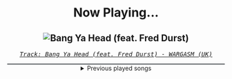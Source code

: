 <div align="center"> 
<h1>Now Playing...</h1>

![Bang Ya Head (feat. Fred Durst)](https://i.scdn.co/image/ab67616d00001e02cf466d200cf016e94a4f7752)
--
_<samp><a href="https://open.spotify.com/track/6cGoPSnvtuT3NnHH4DaDU0">Track: Bang Ya Head (feat. Fred Durst) - WARGASM (UK)</a></samp>_

<div style="border: 1px #4B5054 solid"></div>
<details>
  <summary>
    Previous played songs
  </summary>
  <table>
    <thead>
      <tr>
        <th>
          Artist
        </th>
        <th>
          Song
        </th>
        <th>
          Link
        </th>
      </tr>
    </thead>
    <tbody>
      <tr><td>WARGASM (UK)</td><td>Bang Ya Head (feat. Fred Durst)</td><td><a href="https://open.spotify.com/track/6cGoPSnvtuT3NnHH4DaDU0">https://open.spotify.com/track/6cGoPSnvtuT3NnHH4DaDU0</a></td></tr><tr><td>SiM</td><td>RED</td><td><a href="https://open.spotify.com/track/6fv8sI48halTMxJBLqUEmv">https://open.spotify.com/track/6fv8sI48halTMxJBLqUEmv</a></td></tr><tr><td>Amira Elfeky</td><td>Secrets</td><td><a href="https://open.spotify.com/track/2iiBRLeAWVr20kf1XN4zZu">https://open.spotify.com/track/2iiBRLeAWVr20kf1XN4zZu</a></td></tr><tr><td>P.O.D.</td><td>AFRAID TO DIE (feat. Tatiana Shmayluk from Jinjer)</td><td><a href="https://open.spotify.com/track/0MVhJOLU3VhNRzWLwTtA26">https://open.spotify.com/track/0MVhJOLU3VhNRzWLwTtA26</a></td></tr><tr><td>Alligatoah</td><td>SO RAUS (feat. Fred Durst)</td><td><a href="https://open.spotify.com/track/47QjPV3o8PqDnruovlyc1F">https://open.spotify.com/track/47QjPV3o8PqDnruovlyc1F</a></td></tr><tr><td>Alpha Wolf</td><td>Sucks 2 Suck</td><td><a href="https://open.spotify.com/track/256sFTOD01wutUbC7omH17">https://open.spotify.com/track/256sFTOD01wutUbC7omH17</a></td></tr><tr><td>Skindred</td><td>Gimme That Boom</td><td><a href="https://open.spotify.com/track/5aZ9mfnT8jp3ZdrMQaF76j">https://open.spotify.com/track/5aZ9mfnT8jp3ZdrMQaF76j</a></td></tr><tr><td>UnityTX</td><td>ROC SH!T</td><td><a href="https://open.spotify.com/track/5mQH7w7Cqphygl68gTsDBg">https://open.spotify.com/track/5mQH7w7Cqphygl68gTsDBg</a></td></tr><tr><td>Sleep Theory</td><td>Fallout</td><td><a href="https://open.spotify.com/track/2RrDkTF6bgjgYsYN5HaaFB">https://open.spotify.com/track/2RrDkTF6bgjgYsYN5HaaFB</a></td></tr><tr><td>Magnolia Park</td><td>Animal</td><td><a href="https://open.spotify.com/track/1BO5Y7G9ukdTRVw1ER0HuC">https://open.spotify.com/track/1BO5Y7G9ukdTRVw1ER0HuC</a></td></tr><tr><td>Nonpoint</td><td>A Million Watts</td><td><a href="https://open.spotify.com/track/6EVq7Odm1pcur4ERtZssv6">https://open.spotify.com/track/6EVq7Odm1pcur4ERtZssv6</a></td></tr><tr><td>Limp Bizkit</td><td>Out Of Style</td><td><a href="https://open.spotify.com/track/06nmwVr0Ev16QnVXsQXSf1">https://open.spotify.com/track/06nmwVr0Ev16QnVXsQXSf1</a></td></tr><tr><td>Vended</td><td>The Far Side</td><td><a href="https://open.spotify.com/track/2SFT6AM3747gFDvuSlzFk4">https://open.spotify.com/track/2SFT6AM3747gFDvuSlzFk4</a></td></tr><tr><td>Kittie</td><td>We Are Shadows</td><td><a href="https://open.spotify.com/track/6ykA2AhyjoTLOr3NGPrx1J">https://open.spotify.com/track/6ykA2AhyjoTLOr3NGPrx1J</a></td></tr><tr><td>Alice In Chains</td><td>Would? (2022 Remaster)</td><td><a href="https://open.spotify.com/track/5sFDReWLrZHLFZFjHsjUTS">https://open.spotify.com/track/5sFDReWLrZHLFZFjHsjUTS</a></td></tr><tr><td>Breaking Benjamin</td><td>Breath</td><td><a href="https://open.spotify.com/track/4JXfNOePhdgMOI7KZ1L25U">https://open.spotify.com/track/4JXfNOePhdgMOI7KZ1L25U</a></td></tr><tr><td>Siamese</td><td>Through My Head</td><td><a href="https://open.spotify.com/track/7ydzZp3LEAugJbxCaJBiYh">https://open.spotify.com/track/7ydzZp3LEAugJbxCaJBiYh</a></td></tr><tr><td>Alice In Chains</td><td>Would? (2022 Remaster)</td><td><a href="https://open.spotify.com/track/5sFDReWLrZHLFZFjHsjUTS">https://open.spotify.com/track/5sFDReWLrZHLFZFjHsjUTS</a></td></tr><tr><td>Alice In Chains</td><td>Would? (2022 Remaster)</td><td><a href="https://open.spotify.com/track/5sFDReWLrZHLFZFjHsjUTS">https://open.spotify.com/track/5sFDReWLrZHLFZFjHsjUTS</a></td></tr><tr><td>Breaking Benjamin</td><td>Breath</td><td><a href="https://open.spotify.com/track/4JXfNOePhdgMOI7KZ1L25U">https://open.spotify.com/track/4JXfNOePhdgMOI7KZ1L25U</a></td></tr>
    </tbody>
  </table>
</details>

</div>
